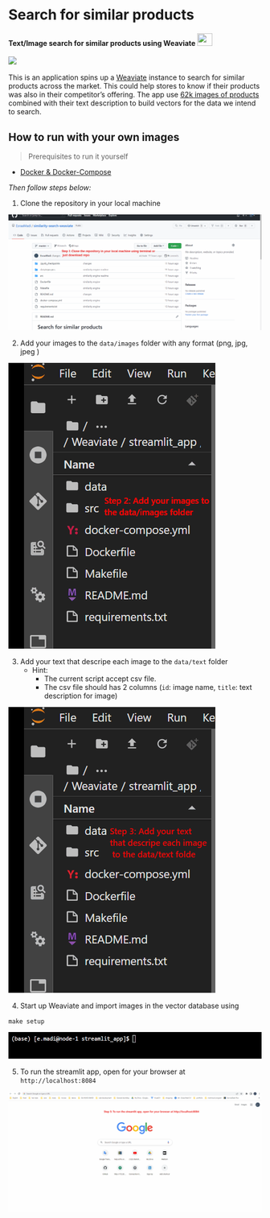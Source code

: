# Search for similar products
#### Text/Image search for similar products using Weaviate   <img src="https://upload.wikimedia.org/wikipedia/commons/thumb/0/01/Weaviate_logo_%28no_text%29.svg/1280px-Weaviate_logo_%28no_text%29.svg.png" width="30" height="25" />


![](data/repo%20pics/Animation3.gif)


This is an application spins up a [Weaviate](https://weaviate.io/) instance to search for similar products across the market. This could help stores to know if their products was also in their competitor’s offering. The app use [62k images of products](https://www.kaggle.com/datasets/kuchhbhi/stylish-product-image-dataset) combined with their text description to build vectors for the data we intend to search.

## How to run with your own images

> Prerequisites to run it yourself
- [Docker & Docker-Compose](https://docs.docker.com/compose/install/compose-desktop/)

*Then follow steps below:*
1. Clone the repository in your local machine

![](data/repo%20pics/step1.gif)

2. Add your images to the `data/images` folder with any format (png, jpg, jpeg )

![](data/repo%20pics/step2.gif)

3. Add your text that descripe each image to the `data/text` folder
    - Hint:
        - The current script accept csv file.
        - The csv file should has 2 columns (`id`: image name, `title`: text description for image)

![](data/repo%20pics/step3.gif)

4. Start up Weaviate and import images in the vector database using
``` console
make setup
```

![](data/repo%20pics/step4.gif)

5. To run the streamlit app, open for your browser at `http://localhost:8084`

![](data/repo%20pics/step5.gif)
